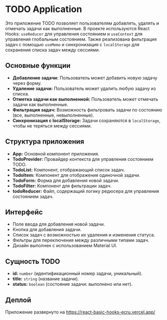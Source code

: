 # TODO Application

Это приложение TODO позволяет пользователям добавлять, удалять и отмечать задачи как выполненные. В проекте используются React Hooks: `useReducer` для управления состоянием и `useContext` для управления глобальным состоянием. Также реализована фильтрация задач с помощью `useMemo` и синхронизация с `localStorage` для сохранения списка задач между сессиями.

## Основные функции

- **Добавление задачи:** Пользователь может добавить новую задачу через форму.
- **Удаление задачи:** Пользователь может удалить любую задачу из списка.
- **Отметка задачи как выполненной:** Пользователь может отмечать задачи как выполненные.
- **Фильтрация задач:** Возможность фильтровать задачи по состоянию (все, выполненные, невыполненные).
- **Синхронизация с localStorage:** Задачи сохраняются в `localStorage`, чтобы не теряться между сессиями.

## Структура приложения

- **App:** Основной компонент приложения.
- **TodoProvider:** Провайдер контекста для управления состоянием TODO.
- **TodoList:** Компонент, отображающий список задач.
- **TodoItem:** Компонент для отображения одиночной задачи.
- **TodoForm:** Форма для добавления новой задачи.
- **TodoFilter:** Компонент для фильтрации задач.
- **todoReducer:** Файл, содержащий логику редюсера для управления состоянием задач.

## Интерфейс

- Поле ввода для добавления новой задачи.
- Кнопка для добавления задачи.
- Список задач с возможностью их удаления и изменения статуса.
- Фильтры для переключения между различными типами задач.
- Дизайн выполнен с использованием Material UI.

## Сущность TODO

- **id:** `number` (идентификационный номер задачи, уникальный).
- **title:** `string` (название задачи).
- **status:** `boolean` (состояние задачи: выполнено или нет).

## Деплой

Приложение развернуто на https://react-basic-hooks-ecru.vercel.app/
